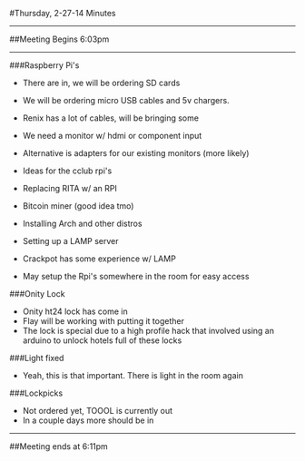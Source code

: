 #Thursday, 2-27-14 Minutes

- - -

##Meeting Begins 6:03pm

- - -

###Raspberry Pi's
* There are in, we will be ordering SD cards
* We will be ordering micro USB cables and 5v chargers.  
 * Renix has a lot of cables, will be bringing some
* We need a monitor w/ hdmi or component input
 * Alternative is adapters for our existing monitors (more likely)

* Ideas for the cclub rpi's
 * Replacing RITA w/ an RPI
 * Bitcoin miner (good idea tmo)
 * Installing Arch and other distros
 * Setting up a LAMP server 
  * Crackpot has some experience w/ LAMP

* May setup the Rpi's somewhere in the room for easy access

###Onity Lock
* Onity ht24 lock has come in
* Flay will be working with putting it together
* The lock is special due to a high profile hack that involved using an arduino to unlock hotels full of these locks

###Light fixed
* Yeah, this is that important.  There is light in the room again

###Lockpicks
* Not ordered yet, TOOOL is currently out
* In a couple days more should be in

- - -

##Meeting ends at 6:11pm
